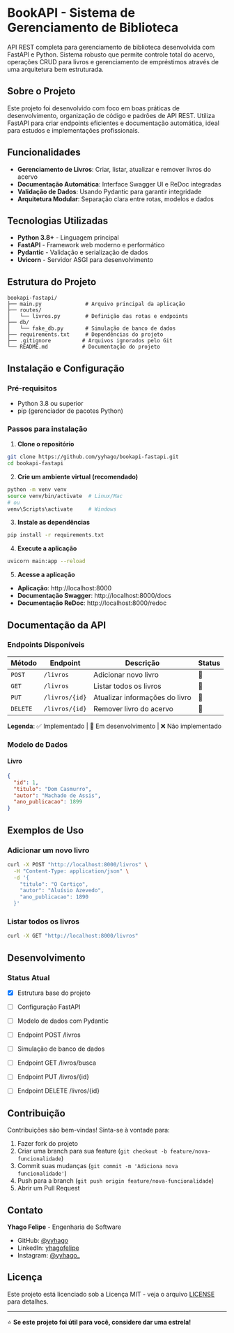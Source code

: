 # BookAPI - Sistema de Gerenciamento de Biblioteca

API REST completa para gerenciamento de biblioteca desenvolvida com FastAPI e Python. Sistema robusto que permite controle total do acervo, operações CRUD para livros e gerenciamento de empréstimos através de uma arquitetura bem estruturada.

## Sobre o Projeto

Este projeto foi desenvolvido com foco em boas práticas de desenvolvimento, organização de código e padrões de API REST. Utiliza FastAPI para criar endpoints eficientes e documentação automática, ideal para estudos e implementações profissionais.

## Funcionalidades

- **Gerenciamento de Livros**: Criar, listar, atualizar e remover livros do acervo
- **Documentação Automática**: Interface Swagger UI e ReDoc integradas
- **Validação de Dados**: Usando Pydantic para garantir integridade
- **Arquitetura Modular**: Separação clara entre rotas, modelos e dados

## Tecnologias Utilizadas

- **Python 3.8+** - Linguagem principal
- **FastAPI** - Framework web moderno e performático
- **Pydantic** - Validação e serialização de dados
- **Uvicorn** - Servidor ASGI para desenvolvimento

## Estrutura do Projeto

```
bookapi-fastapi/
├── main.py              # Arquivo principal da aplicação
├── routes/
│   └── livros.py        # Definição das rotas e endpoints
├── db/
│   └── fake_db.py       # Simulação de banco de dados
├── requirements.txt     # Dependências do projeto
├── .gitignore          # Arquivos ignorados pelo Git
└── README.md           # Documentação do projeto
```

## Instalação e Configuração

### Pré-requisitos
- Python 3.8 ou superior
- pip (gerenciador de pacotes Python)

### Passos para instalação

1. **Clone o repositório**
```bash
git clone https://github.com/yyhago/bookapi-fastapi.git
cd bookapi-fastapi
```

2. **Crie um ambiente virtual (recomendado)**
```bash
python -m venv venv
source venv/bin/activate  # Linux/Mac
# ou
venv\Scripts\activate     # Windows
```

3. **Instale as dependências**
```bash
pip install -r requirements.txt
```

4. **Execute a aplicação**
```bash
uvicorn main:app --reload
```

5. **Acesse a aplicação**
- **Aplicação**: http://localhost:8000
- **Documentação Swagger**: http://localhost:8000/docs
- **Documentação ReDoc**: http://localhost:8000/redoc

## Documentação da API

### Endpoints Disponíveis

| Método | Endpoint | Descrição | Status |
|--------|----------|-----------|--------|
| `POST` | `/livros` | Adicionar novo livro | 🔄 |
| `GET` | `/livros` | Listar todos os livros | 🔄 |
| `PUT` | `/livros/{id}` | Atualizar informações do livro | 🔄 |
| `DELETE` | `/livros/{id}` | Remover livro do acervo | 🔄 |

**Legenda**: ✅ Implementado | 🔄 Em desenvolvimento | ❌ Não implementado

### Modelo de Dados

#### Livro
```json
{
  "id": 1,
  "titulo": "Dom Casmurro",
  "autor": "Machado de Assis",
  "ano_publicacao": 1899
}
```

## Exemplos de Uso

### Adicionar um novo livro
```bash
curl -X POST "http://localhost:8000/livros" \
  -H "Content-Type: application/json" \
  -d '{
    "titulo": "O Cortiço",
    "autor": "Aluísio Azevedo",
    "ano_publicacao": 1890
  }'
```

### Listar todos os livros
```bash
curl -X GET "http://localhost:8000/livros"
```

## Desenvolvimento

### Status Atual
- [x] Estrutura base do projeto
- [ ] Configuração FastAPI
- [ ] Modelo de dados com Pydantic
- [ ] Endpoint POST /livros
- [ ] Simulação de banco de dados
- [ ] Endpoint GET /livros/busca
- [ ] Endpoint PUT /livros/{id}
- [ ] Endpoint DELETE /livros/{id}


## Contribuição

Contribuições são bem-vindas! Sinta-se à vontade para:

1. Fazer fork do projeto
2. Criar uma branch para sua feature (`git checkout -b feature/nova-funcionalidade`)
3. Commit suas mudanças (`git commit -m 'Adiciona nova funcionalidade'`)
4. Push para a branch (`git push origin feature/nova-funcionalidade`)
5. Abrir um Pull Request

## Contato

**Yhago Felipe** - Engenharia de Software

- GitHub: [@yyhago](https://github.com/yyhago)
- LinkedIn: [yhagofelipe](https://linkedin.com/in/yhagofelipe)
- Instagram: [@yyhago_](https://instagram.com/yyhago_)

## Licença

Este projeto está licenciado sob a Licença MIT - veja o arquivo [LICENSE](LICENSE) para detalhes.

---

⭐ **Se este projeto foi útil para você, considere dar uma estrela!**